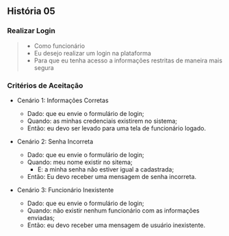 ## História 05

### Realizar Login

> - Como funcionário
> - Eu desejo realizar um login na plataforma
> - Para que eu tenha acesso a informações restritas de maneira mais segura

### Critérios de Aceitação
- Cenário 1: Informações Corretas
  - Dado: que eu envie o formulário de login;
  - Quando: as minhas credenciais existirem no sistema;
  - Então: eu devo ser levado para uma tela de funcionário logado.

- Cenário 2: Senha Incorreta
  - Dado: que eu envie o formulário de login;
  - Quando: meu nome existir no sitema;
    - E: a minha senha não estiver igual a cadastrada;
  - Então: Eu devo receber uma mensagem de senha incorreta.

- Cenário 3: Funcionário Inexistente
  - Dado: que eu envie o formulário de login;
  - Quando: não existir nenhum funcionário com as informações enviadas;
  - Então: eu devo receber uma mensagem de usuário inexistente.